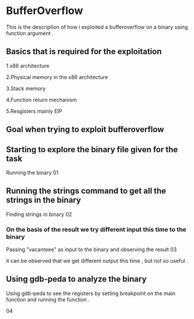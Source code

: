 # BufferOverflow
This is the description of how i exploited a bufferoverflow on a binary using function argument .

## Basics that is required for the exploitation

1.x86 architecture

2.Physical memory in the x86 architecture

3.Stack memory

4.Function return mechanism

5.Resgisters mainly EIP

## Goal when trying to exploit bufferoverflow

## Starting to explore the binary file given for the task

 Running the binary
01

## Running the strings command to get all the strings in the binary

 Finding strings in binary
02
 
 
 ### On the basis of the result we try different input this time to the binary 
 
 Passing "vacanteee" as input to the binary and observing the result
03
 
 it can be observed that we get different output this time , but not so useful .
 
## Using gdb-peda to analyze the binary 

Using gdb-peda to see the registers by setting breakpoint on the main function and running the function . 

04


 



